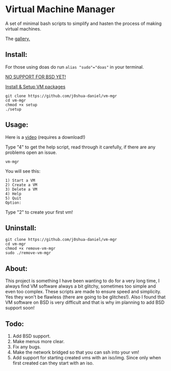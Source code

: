 # Virtual Machine Manager
A set of minimal bash scripts to simplify and hasten the process of making virtual machines. 

The [gallery.](https://github.com/j0shua-daniel/vm-mgr/blob/main/gallery.md)

## Install:

For those using doas do run `alias "sudo"="doas"` in your terminal. 


[NO SUPPORT FOR BSD YET!](https://github.com/j0shua-daniel/vm-mgr/blob/main/bsd.md)

[Install & Setup VM packages](https://github.com/j0shua-daniel/vm-mgr/blob/main/INSTALL.md)


```
git clone https://github.com/j0shua-daniel/vm-mgr
cd vm-mgr
chmod +x setup
./setup
```

## Usage:
Here is a [video](https://github.com/j0shua-daniel/images/blob/main/2024-12-28%2008-37-41.mp4) (requires a download!)

Type "4" to get the help script, read through it carefully, if there are any problems open an issue.

```
vm-mgr
```
You will see this: 
```
1) Start a VM
2) Create a VM
3) Delete a VM
4) Help
5) Quit
Option:
```
Type "2" to create your first vm!
## Uninstall:
```
git clone https://github.com/j0shua-daniel/vm-mgr
cd vm-mgr
chmod +x remove-vm-mgr
sudo ./remove-vm-mgr
```
## About:
This project is something I have been wanting to do for a very long time, I always find VM software always a bit glitchy, sometimes too simple and even too complex. These scripts are made to ensure speed and simplicity. Yes they won't be flawless (there are going to be glitches!). Also I found that VM software on BSD is very difficult and that is why im planning to add BSD support soon! 

## Todo:
1. Add BSD support.
2. Make menus more clear.
3. Fix any bugs.
4. Make the network bridged so that you can ssh into your vm!
5. Add support for starting created vms with an iso/img. Since only when first created can they start with an iso.
